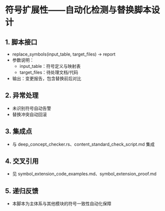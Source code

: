 # 符号扩展性——自动化检测与替换脚本设计

## 1. 脚本接口
- replace_symbols(input_table, target_files) -> report
- 参数说明：
  - input_table：符号定义与映射表
  - target_files：待处理文档/代码
- 输出：变更报告，包含替换前后对比

## 2. 异常处理
- 未识别符号自动告警
- 替换冲突自动回滚

## 3. 集成点
- 与 deep_concept_checker.rs、content_standard_check_script.md 集成

## 4. 交叉引用
- 见 symbol_extension_code_examples.md、symbol_extension_proof.md

## 5. 递归反馈
- 本脚本为主体系与其他模块的符号一致性自动化保障 